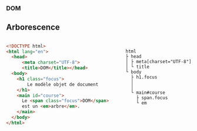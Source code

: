 ### DOM
## Arborescence

<div style="display: flex; justify-content: space-between">

```html
<!DOCTYPE html>
<html lang="en">
  <head>
      <meta charset="UTF-8">
      <title>DOM</title></head>
  <body>
    <h1 class="focus">
        Le modèle objet de document
    </h1>
    <main id="course">
      Le <span class="focus">DOM</span>
      est un <em>arbre</em>.
    </main>
  </body>
</html>
```

``` no-min-width

html
├ head
│ ├ meta[charset="UTF-8"]
│ └ title
└ body
  ├ h1.focus
  │
  │
  └ main#course
    ├ span.focus
    └ em
```

</div>
